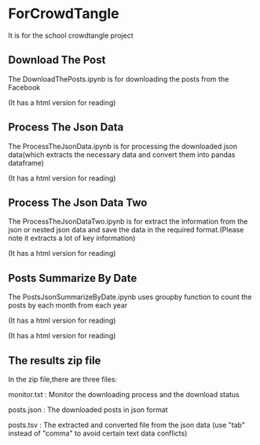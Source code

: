 # ForCrowdTangle
It is for the school crowdtangle project

## Download The Post

The DownloadThePosts.ipynb is for downloading the posts from the Facebook

(It has a html version for reading)

## Process The Json Data

The ProcessTheJsonData.ipynb is for processing the downloaded json data(which extracts the necessary data and convert them into pandas dataframe)

(It has a html version for reading)

## Process The Json Data Two

The ProcessTheJsonDataTwo.ipynb is for extract the information from the json or nested json data and save the data in the required format.(Please note it extracts a lot of key information)

(It has a html version for reading)

## Posts Summarize By Date

The PostsJsonSummarizeByDate.ipynb uses groupby function to count the posts by each month from each year

(It has a html version for reading)

(It has a html version for reading)

## The results zip file

In the zip file,there are three files:

monitor.txt : Monitor the downloading process and the download status

posts.json : The downloaded posts in json format

posts.tsv : The extracted and converted file from the json data (use "tab" instead of "comma" to avoid certain text data conflicts)
